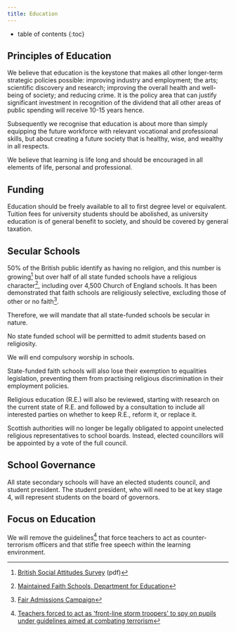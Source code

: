 ```yaml
---
title: Education
---
```


* table of contents
{:toc}

## Principles of Education

We believe that education is the keystone that makes all other longer-term strategic policies possible: improving industry and employment; the arts; scientific discovery and research; improving the overall health and well-being of society; and reducing crime. It is the policy area that can justify significant investment in recognition of the dividend that all other areas of public spending will receive 10-15 years hence.

Subsequently we recognise that education is about more than simply equipping the future workforce with relevant vocational and professional skills, but about creating a future society that is healthy, wise, and wealthy in all respects.

We believe that learning is life long and should be encouraged in all elements of life, personal and professional.

## Funding

Education should be freely available to all to first degree level or equivalent. Tuition fees for university students should be abolished, as university education is of general benefit to society, and should be covered by general taxation.

## Secular Schools

50% of the British public identify as having no religion, and this number is growing[^1] but over half of all state funded schools have a religious character[^2], including over 4,500 Church of England schools. It has been demonstrated that faith schools are religiously selective, excluding those of other or no faith[^3].

Therefore, we will mandate that all state-funded schools be secular in nature.

No state funded school will be permitted to admit students based on religiosity.

We will end compulsory worship in schools.

State-funded faith schools will also lose their exemption to equalities legislation, preventing them from practising religious discrimination in their employment policies.

Religious education (R.E.) will also be reviewed, starting with research on the current state of R.E. and followed by a consultation to include all interested parties on whether to keep R.E., reform it, or replace it.

Scottish authorities will no longer be legally obligated to appoint unelected religious representatives to school boards. Instead, elected councillors will be appointed by a vote of the full council.

## School Governance

All state secondary schools will have an elected students council, and student president. The student president, who will need to be at key stage 4, will represent students on the board of governors.

## Focus on Education

We will remove the guidelines[^4] that force teachers to act as counter-terrorism officers and that stifle free speech within the learning environment. 

[^1]: [British Social Attitudes Survey](http://ir2.flife.de/data/natcen-social-research/igb_html/pdf/chapters/BSA28_12Religion.pdf) (pdf)
[^2]: [Maintained Faith Schools, Department for Education](https://www.gov.uk/government/publications/maintained-faith-schools/maintained-faith-schools)
[^3]: [Fair Admissions Campaign](http://fairadmissions.org.uk/groundbreaking-new-research-maps-the-segregating-impact-of-faith-school-admissions/)
[^4]: [Teachers forced to act as 'front-line storm troopers' to spy on pupils under guidelines aimed at combating terrorism](http://www.independent.co.uk/news/education/education-news/teachers-forced-to-act-as-frontline-storm-troopers-to-spy-on-pupils-under-guidelines-aimed-at-combating-terrorism-10158043.html)